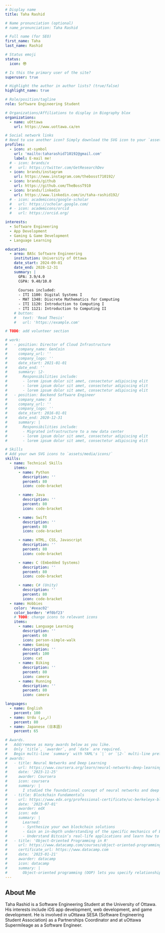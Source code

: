 ```yaml
---
# Display name
title: Taha Rashid

# Name pronunciation (optional)
# name_pronunciation: Taha Rashid

# Full name (for SEO)
first_name: Taha
last_name: Rashid

# Status emoji
status:
  icon: 😎

# Is this the primary user of the site?
superuser: true

# Highlight the author in author lists? (true/false)
highlight_name: true

# Role/position/tagline
role: Software Engineering Student

# Organizations/Affiliations to display in Biography blox
organizations:
  - name: uOttawa
    url: https://www.uottawa.ca/en

# Social network links
# Need to use another icon? Simply download the SVG icon to your `assets/media/icons/` folder.
profiles:
  - icon: at-symbol
    url: 'mailto:taharashid710192@gmail.com'
    label: E-mail me!
  # - icon: brands/x
  #   url: https://twitter.com/GetResearchDev
  - icon: brands/instagram
    url: https://www.instagram.com/thebosst710192/
  - icon: brands/github
    url: https://github.com/TheBossT910
  - icon: brands/linkedin
    url: https://www.linkedin.com/in/taha-rashid192/
  # - icon: academicons/google-scholar
  #   url: https://scholar.google.com/
  # - icon: academicons/orcid
  #   url: https://orcid.org/

interests:
  - Software Engineering
  - App Development
  - Gaming & Game Development
  - Language Learning

education:
  - area: BASc Software Engineering
    institution: University of Ottawa
    date_start: 2024-09-01
    date_end: 2028-12-31
    summary: |
      GPA: 3.9/4.0
      CGPA: 9.40/10.0
      
      Courses included:
      - ITI 1100: Digital Systems I
      - MAT 1348: Discrete Mathematics for Computing
      - ITI 1120: Introduction to Computing I
      - ITI 1121: Introduction to Computing II
    # button:
    #   text: 'Read Thesis'
    #   url: 'https://example.com'

# TODO: add volunteer section

# work:
#   - position: Director of Cloud Infrastructure
#     company_name: GenCoin
#     company_url: ''
#     company_logo: ''
#     date_start: 2021-01-01
#     date_end: ''
#     summary: |2-
#       Responsibilities include:
#       - lorem ipsum dolor sit amet, consectetur adipiscing elit
#       - lorem ipsum dolor sit amet, consectetur adipiscing elit
#       - lorem ipsum dolor sit amet, consectetur adipiscing elit
#   - position: Backend Software Engineer
#     company_name: X
#     company_url: ''
#     company_logo: ''
#     date_start: 2016-01-01
#     date_end: 2020-12-31
#     summary: |
#       Responsibilities include:
#       - Migrated infrastructure to a new data center
#       - lorem ipsum dolor sit amet, consectetur adipiscing elit
#       - lorem ipsum dolor sit amet, consectetur adipiscing elit

# Skills
# Add your own SVG icons to `assets/media/icons/`
skills:
  - name: Technical Skills
    items:
      - name: Python
        description: ''
        percent: 80
        icon: code-bracket

      - name: Java
        description: ''
        percent: 80
        icon: code-bracket

      - name: Swift
        description: ''
        percent: 80
        icon: code-bracket

      - name: HTML, CSS, Javascript
        description: ''
        percent: 80
        icon: code-bracket

      - name: C (Embedded Systems)
        description: ''
        percent: 80
        icon: code-bracket

      - name: C# (Unity)
        description: ''
        percent: 80
        icon: code-bracket
  - name: Hobbies
    color: '#eeac02'
    color_border: '#f0bf23'
    # TODO: change icons to relevant icons
    items:
      - name: Language Learning
        description: ''
        percent: 60
        icon: person-simple-walk
      - name: Gaming
        description: ''
        percent: 100
        icon: cat
      - name: Biking
        description: ''
        percent: 80
        icon: camera
      - name: Running
        description: ''
        percent: 80
        icon: camera

languages:
  - name: English
    percent: 100
  - name: Urdu (اردو)
    percent: 80
  - name: Japanese (日本語)
    percent: 65

# Awards.
#   Add/remove as many awards below as you like.
#   Only `title`, `awarder`, and `date` are required.
#   Begin multi-line `summary` with YAML's `|` or `|2-` multi-line prefix and indent 2 spaces below.
# awards:
#   - title: Neural Networks and Deep Learning
#     url: https://www.coursera.org/learn/neural-networks-deep-learning
#     date: '2023-11-25'
#     awarder: Coursera
#     icon: coursera
#     summary: |
#       I studied the foundational concept of neural networks and deep learning. By the end, I was familiar with the significant technological trends driving the rise of deep learning; build, train, and apply fully connected deep neural networks; implement efficient (vectorized) neural networks; identify key parameters in a neural network’s architecture; and apply deep learning to your own applications.
#   - title: Blockchain Fundamentals
#     url: https://www.edx.org/professional-certificate/uc-berkeleyx-blockchain-fundamentals
#     date: '2023-07-01'
#     awarder: edX
#     icon: edx
#     summary: |
#       Learned:
#       - Synthesize your own blockchain solutions
#       - Gain an in-depth understanding of the specific mechanics of Bitcoin
#       - Understand Bitcoin’s real-life applications and learn how to attack and destroy Bitcoin, Ethereum, smart contracts and Dapps, and alternatives to Bitcoin’s Proof-of-Work consensus algorithm
#   - title: 'Object-Oriented Programming in R'
#     url: https://www.datacamp.com/courses/object-oriented-programming-with-s3-and-r6-in-r
#     certificate_url: https://www.datacamp.com
#     date: '2023-01-21'
#     awarder: datacamp
#     icon: datacamp
#     summary: |
#       Object-oriented programming (OOP) lets you specify relationships between functions and the objects that they can act on, helping you manage complexity in your code. This is an intermediate level course, providing an introduction to OOP, using the S3 and R6 systems. S3 is a great day-to-day R programming tool that simplifies some of the functions that you write. R6 is especially useful for industry-specific analyses, working with web APIs, and building GUIs.
---
```


## About Me

Taha Rashid is a Software Engineering Student at the University of Ottawa. His interests include iOS app development, web development, and game development. He is involved in uOttawa SESA (Software Engineering Student Association) as a Partnerships Coordinator and at uOttawa Supermileage as a Software Engineer.
